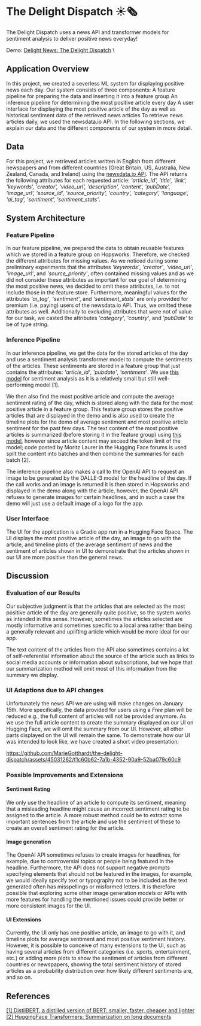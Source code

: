 # The Delight Dispatch ☀️🗞️
The Delight Dispatch uses a news API and transformer models for sentiment analysis to deliver positive news everyday!

Demo: [Delight News: The Delight Dispatch](https://huggingface.co/spaces/DelightNews/the-delight-dispatch-demo) \

## Application Overview
In this project, we created a severless ML system for displaying positive news each day. Our system consists of three components:
A feature pipeline for preparing the data and inserting it into a feature group
An inference pipeline for determining the most positive article every day
A user interface for displaying the most positive article of the day as well as historical sentiment data of the retrieved news articles
To retrieve news articles daily, we used the newsdata.io API. 
In the following sections, we explain our data and the different components of our system in more detail. 

## Data
For this project, we retrieved articles written in English from different newspapers and from different countries (Great Britain, US, Australia, New Zealand, Canada, and Ireland) using the [newsdata.io API](https://newsdata.io/). 
The API returns the following attributes for each requested article: 
*'article_id', 'title', 'link', 'keywords', 'creator', 'video_url', 'description', 'content', 'pubDate', 'image_url', 'source_id', 'source_priority', 'country', 'category', 'language', 'ai_tag', 'sentiment', 'sentiment_stats'*.


## System Architecture
### Feature Pipeline
In our feature pipeline, we prepared the data to obtain reusable features which we stored in a feature group on Hopsworks. Therefore, we checked the different attributes for missing values. As we noticed during some preliminary experiments that the attributes *'keywords'*, *'creator'*, *'video_url'*, *'image_url'*, and *'source_priority'*, often contained missing values and as we did not consider these attributes as important for our goal of determining the most positive news, we decided to omit these attributes, i.e. to not include those in the feature store. Furthermore, meaningful values for the attributes *'ai_tag'*, *'sentiment'*, and *'sentiment_stats'* are only provided for premium (i.e. paying) users of the newsdata.io API. Thus, we omitted these attributes as well. Additionally to excluding attributes that were not of value for our task, we casted the attributes *'category'*, *'country'*, and *'pubDate*' to be of type *string*. 

### Inference Pipeline
In our inference pipeline, we get the data for the stored articles of the day and use a sentiment analysis transformer model to compute the sentiments of the articles. These sentiments are stored in a feature group that just contains the attributes: *'article_id'*, *'pubdate'*, *'sentiment'*. We use [this model](https://huggingface.co/distilbert-base-uncased-finetuned-sst-2-english) for sentiment analysis as it is a relatively small but still well-performing model [1].

We then also find the most positive article and compute the average sentiment rating of the day, which is stored along with the data for the most positive article in a feature group. This feature group stores the positive articles that are displayed in the demo and is also used to create the timeline plots for the demo of average sentiment and most positive article sentiment for the past few days. The text content of the most positive articles is summarized (before storing it in the feature group) using [this model](https://huggingface.co/sshleifer/distilbart-cnn-12-6), however since article content may exceed the token limit of the model; code posted by Moritz Laurer in the Hugging Face forums is used split the content into batches and then combine the summaries for each batch [2]. 

The inference pipeline also makes a call to the OpenAI API to request an image to be generated by the DALLE-3 model for the headline of the day. If the call works and an image is returned it is then stored in Hopsworks and displayed in the demo along with the article, however, the OpenAI API refuses to generate images for certain headlines, and in such a case the demo will just use a default image of a logo for the app.

### User Interface
The UI for the application is a Gradio app run in a Hugging Face Space. The UI displays the most positive article of the day, an image to go with the article, and timeline plots of the average sentiment of news and the sentiment of articles shown in UI to demonstrate that the articles shown in our UI are more positive than the general news.

## Discussion
### Evaluation of our Results
Our subjective judgment is that the articles that are selected as the most positive article of the day are generally quite positive, so the system works as intended in this sense. However, sometimes the articles selected are mostly informative and sometimes specific to a local area rather than being a generally relevant and uplifting article which would be more ideal for our app.

The text content of the articles from the API also sometimes contains a lot of self-referential information about the source of the article such as links to social media accounts or information about subscriptions, but we hope that our summarization method will omit most of this information from the summary we display.

### UI Adaptions due to API changes
Unfortunately the news API we are using will make changes on January 15th. More specifically, the data provided for users using a *Free* plan will be reduced e.g., the full content of articles will not be provided anymore. As we use the full article content to create the summary displayed on our UI on Hugging Face, we will omit the summary from our UI. However, all other parts displayed on the UI will remain the same. To demonstrate how our UI was intended to look like, we have created a short video presentation:

https://github.com/MarieGotthardt/the-delight-dispatch/assets/45031262/f1c60b62-7a1b-4352-90a9-52ba079c60c9

### Possible Improvements and Extensions
#### Sentiment Rating
We only use the headline of an article to compute its sentiment, meaning that a misleading headline might cause an incorrect sentiment rating to be assigned to the article. A more robust method could be to extract some important sentences from the article and use the sentiment of these to create an overall sentiment rating for the article.

#### Image generation
The OpenAI API sometimes refuses to create images for headlines, for example, due to controversial topics or people being featured in the headline. Furthermore, the API does not support negative prompts specifying elements that should not be featured in the images, for example, we would ideally specify text or typography not to be included as the text generated often has misspellings or misformed letters. It is therefore possible that exploring some other image generation models or APIs with more features for handling the mentioned issues could provide better or more consistent images for the UI.

#### UI Extensions 
Currently, the UI only has one positive article, an image to go with it, and timeline plots for average sentiment and most positive sentiment history. However, it is possible to conceive of many extensions to the UI, such as having several articles from different categories (i.e. sports, entertainment, etc.) or adding more plots to show the sentiment of articles from different countries or newspapers, showing the total sentiment history of stored articles as a probability distribution over how likely different sentiments are, and so on.

## References
[[1] DistilBERT, a distilled version of BERT: smaller, faster, cheaper and lighter](https://paperswithcode.com/paper/distilbert-a-distilled-version-of-bert) \
[[2] HuggingFace Transformers: Summarization on long documents](https://discuss.huggingface.co/t/summarization-on-long-documents/920/24?page=2)
